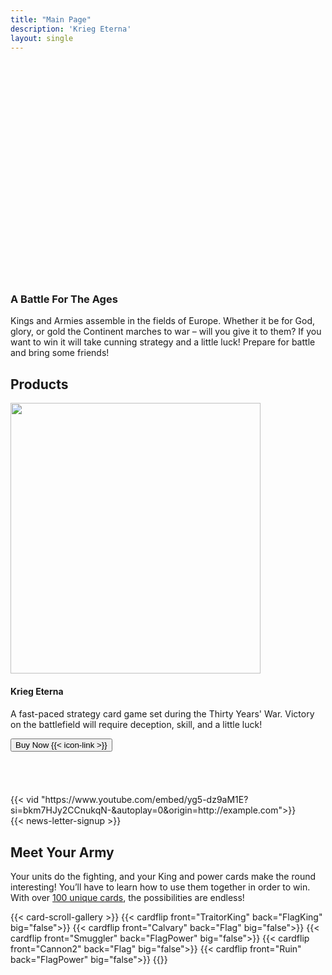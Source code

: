 ```yaml
---
title: "Main Page"
description: 'Krieg Eterna'
layout: single
---
```


<section class="gradient odd-gradient">
    <div class="css-0ErxL css-0vG6H css-kEe4h" style="padding-top: 20px">
        <div class="title-wrapper css-UDQ10">
            <div class="css-tqeem">
                <div class="css-UZpTh" style="padding-top:65%;">
                    <picture>
                        <img src="/images/Title.png?w=660" alt="" class="css-EzJAk">
                    </picture>
                </div>
                <h3 data-text="A Battle For The Ages" class="top-title"><span>A Battle For The
                        Ages</span></h3>
                <div class="top-paragraph">
                    <p>Kings and Armies assemble in the fields of Europe. Whether it be for God,
                        glory, or gold the Continent marches to war – will you give it to them?
                        If you want to win it will take cunning strategy and a little luck!
                        Prepare for battle and bring some friends!</p>
                </div>
            </div>
        </div>
    </div>
</section>

<section class="gradient even-gradient">
    <div class="css-0ErxL css-0vG6H css-kEe4h">
        <div class="css-pjOS5 css-P-g66 css-EiWA- css-ysAew">
            <div class="title-wrapper">
                <h2>Products</h2>
            </div>
        </div>
        <div class="css-3c0LG product-scroll-box" style="--container-max-width:1200px;">
            <div class="product-box-outer">
                <div class="product-box-wrapper">
                    <div class="swiper-slide product-box swiper-slide-next">
                        <picture>
                            <source srcset="/images/DeluxeDeckRender.png?fm=webp" type="image/webp">
                            <img src="/images/DeluxeDeckRender.png" alt="" width="400" height="433"
                                loading="lazy" class="css-u6Ex featured-image">
                        </picture>
                        <div>
                            <h4 class="product-title" data-text="Standard Edition">Krieg Eterna<h4>
                        </div>
                        <div class="product-desc">
                            <p>A fast-paced strategy card game set during the Thirty Years' War. Victory on the battlefield will require deception, skill, and a little luck!
                            </p>
                        </div>
                        <div class="css-cW5DV">
                            <div class="css-nd7IL">
                                <div>
                                    <div class="css-AX10X">
                                        <a href="https://www.amazon.com/dp/B0CJHWGZYF?maas=maas_adg_3D8873ABA7D50C8B8D9E95ECC82A19D9_afap_abs&ref_=aa_maas&tag=maas"
                                            target="_blank" rel="noopener">
                                            <button class="css-lV1Vi buy-product-button css-ExOVn">
                                                <span>
                                                    Buy Now&nbsp{{< icon-link >}}
                                                </span>
                                            </button>
                                        </a>
                                    </div>
                                </div>
                            </div>
                        </div>
                    </div>
                </div>
            </div>
        </div>
        </br>
        </br>
        </br>
        </br>
        {{< vid  "https://www.youtube.com/embed/yg5-dz9aM1E?si=bkm7HJy2CCnukqN-&autoplay=0&origin=http://example.com">}}
    </div>
</section>

<section class="gradient odd-gradient">
    {{< news-letter-signup >}}
</section>

<section id="new-cards-showcase" class="gradient even-gradient">
    <div class="css-0ErxL css-0vG6H css-kEe4h">
        <div class="css-pjOS5 css-P-g66 css-EiWA- css-ysAew">
            <div class="title-wrapper">
                <h2>Meet Your Army</h2>
            </div>
            <p class="css-tg8OC">
                Your units do the fighting, and your King and power cards make the
                round interesting! You’ll have to learn how to use them together in order to win.
                With over <a href="/compendium">100 unique cards</a>, the possibilities are endless!
            </p>
        </div>
        <div class="css-0ErxL css-XorOV" style="--container-flex-direction:column-reverse;">
            <div class="css-JEZym" style="--intersection-offset:0;">
            </div>
            <div class="css-2ieoz">
                <div class="css-DjW9O" style="opacity: 1;">
                </div>
            </div>
            <div class="css-fTdGr">
                {{< card-scroll-gallery >}}
                    {{< cardflip front="TraitorKing" back="FlagKing" big="false">}}
                    {{< cardflip front="Calvary" back="Flag" big="false">}}
                    {{< cardflip front="Smuggler" back="FlagPower" big="false">}}
                    {{< cardflip front="Cannon2" back="Flag" big="false">}}
                    {{< cardflip front="Ruin" back="FlagPower" big="false">}}
                {{</ card-scroll-gallery >}}
            </div>
        </div>
    </div>
</section>